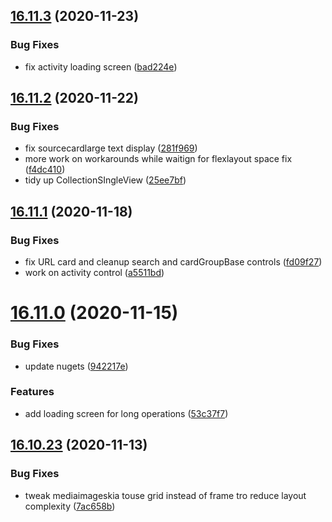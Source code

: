## [16.11.3](https://github.com/phandcock/GrampsView/compare/v16.11.2...v16.11.3) (2020-11-23)


### Bug Fixes

* fix activity loading screen ([bad224e](https://github.com/phandcock/GrampsView/commit/bad224e4aeaeb11d32a8c146f707811e95cfdde2))



## [16.11.2](https://github.com/phandcock/GrampsView/compare/v16.11.1...v16.11.2) (2020-11-22)


### Bug Fixes

* fix sourcecardlarge text display ([281f969](https://github.com/phandcock/GrampsView/commit/281f9696be6fb89091c9010f885c2ab8cd449995))
* more work on workarounds while waitign for flexlayout space fix ([f4dc410](https://github.com/phandcock/GrampsView/commit/f4dc4101224d617e536a710481ac7285e34d47ac))
* tidy up CollectionSIngleView ([25ee7bf](https://github.com/phandcock/GrampsView/commit/25ee7bf68868551ea71e4a1f2878d1464098ce4c))



## [16.11.1](https://github.com/phandcock/GrampsView/compare/v16.11.0...v16.11.1) (2020-11-18)


### Bug Fixes

* fix URL card and cleanup search and cardGroupBase controls ([fd09f27](https://github.com/phandcock/GrampsView/commit/fd09f27f8755efece00df8694e13246863685539))
* work on activity control ([a5511bd](https://github.com/phandcock/GrampsView/commit/a5511bd3065ac9ec6b1be705bc45fb45aab5865b))



# [16.11.0](https://github.com/phandcock/GrampsView/compare/v16.10.23...v16.11.0) (2020-11-15)


### Bug Fixes

* update nugets ([942217e](https://github.com/phandcock/GrampsView/commit/942217e56cc97909ef96e52e000d2cd65e3903d8))


### Features

* add loading screen for long operations ([53c37f7](https://github.com/phandcock/GrampsView/commit/53c37f7247be65ce34241f9eb0c549d538f887d3))



## [16.10.23](https://github.com/phandcock/GrampsView/compare/v16.10.22...v16.10.23) (2020-11-13)


### Bug Fixes

* tweak mediaimageskia touse grid instead of frame tro reduce layout complexity ([7ac658b](https://github.com/phandcock/GrampsView/commit/7ac658b59099362b39f30ea26a22f92c0a57ab2a))



